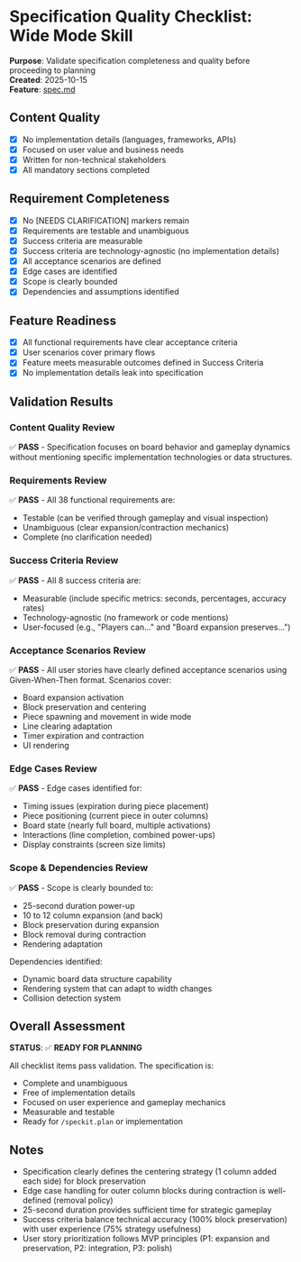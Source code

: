 # Specification Quality Checklist: Wide Mode Skill

**Purpose**: Validate specification completeness and quality before proceeding to planning  
**Created**: 2025-10-15  
**Feature**: [spec.md](../spec.md)

## Content Quality

- [x] No implementation details (languages, frameworks, APIs)
- [x] Focused on user value and business needs
- [x] Written for non-technical stakeholders
- [x] All mandatory sections completed

## Requirement Completeness

- [x] No [NEEDS CLARIFICATION] markers remain
- [x] Requirements are testable and unambiguous
- [x] Success criteria are measurable
- [x] Success criteria are technology-agnostic (no implementation details)
- [x] All acceptance scenarios are defined
- [x] Edge cases are identified
- [x] Scope is clearly bounded
- [x] Dependencies and assumptions identified

## Feature Readiness

- [x] All functional requirements have clear acceptance criteria
- [x] User scenarios cover primary flows
- [x] Feature meets measurable outcomes defined in Success Criteria
- [x] No implementation details leak into specification

## Validation Results

### Content Quality Review
✅ **PASS** - Specification focuses on board behavior and gameplay dynamics without mentioning specific implementation technologies or data structures.

### Requirements Review
✅ **PASS** - All 38 functional requirements are:
- Testable (can be verified through gameplay and visual inspection)
- Unambiguous (clear expansion/contraction mechanics)
- Complete (no clarification needed)

### Success Criteria Review
✅ **PASS** - All 8 success criteria are:
- Measurable (include specific metrics: seconds, percentages, accuracy rates)
- Technology-agnostic (no framework or code mentions)
- User-focused (e.g., "Players can..." and "Board expansion preserves...")

### Acceptance Scenarios Review
✅ **PASS** - All user stories have clearly defined acceptance scenarios using Given-When-Then format. Scenarios cover:
- Board expansion activation
- Block preservation and centering
- Piece spawning and movement in wide mode
- Line clearing adaptation
- Timer expiration and contraction
- UI rendering

### Edge Cases Review
✅ **PASS** - Edge cases identified for:
- Timing issues (expiration during piece placement)
- Piece positioning (current piece in outer columns)
- Board state (nearly full board, multiple activations)
- Interactions (line completion, combined power-ups)
- Display constraints (screen size limits)

### Scope & Dependencies Review
✅ **PASS** - Scope is clearly bounded to:
- 25-second duration power-up
- 10 to 12 column expansion (and back)
- Block preservation during expansion
- Block removal during contraction
- Rendering adaptation

Dependencies identified:
- Dynamic board data structure capability
- Rendering system that can adapt to width changes
- Collision detection system

## Overall Assessment

**STATUS**: ✅ **READY FOR PLANNING**

All checklist items pass validation. The specification is:
- Complete and unambiguous
- Free of implementation details
- Focused on user experience and gameplay mechanics
- Measurable and testable
- Ready for `/speckit.plan` or implementation

## Notes

- Specification clearly defines the centering strategy (1 column added each side) for block preservation
- Edge case handling for outer column blocks during contraction is well-defined (removal policy)
- 25-second duration provides sufficient time for strategic gameplay
- Success criteria balance technical accuracy (100% block preservation) with user experience (75% strategy usefulness)
- User story prioritization follows MVP principles (P1: expansion and preservation, P2: integration, P3: polish)

